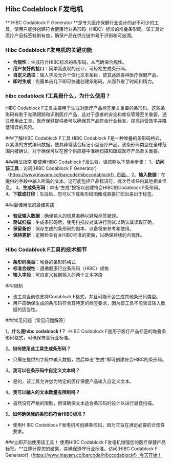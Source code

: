 ## Hibc Codablock F发电机

** HIBC Codablock F Generator **是专为医疗保健行业设计的必不可少的工具，使用户能够创建符合健康行业条形码（HIBC）标准的堆叠条形码。该工具对医疗产品标签特别有益，确保产品在供应链中易于识别和可追溯。

### Hibc Codablock F发电机的关键功能
-  **合规性**：生成符合HIBC标准的条形码，从而确保合规性。
-  **用户友好的接口**：简单而直观的设计，可轻松生成条形码。
-  **自定义选项**：输入字段允许个性化文本条目，使其适应各种医疗保健产品。
-  **即时生成**：仅需单击几下即可快速创建条形码，从而节省了时间和精力。

### hibc codablock f工具是什么，为什么使用？
HIBC Codablock F工具主要用于生成对医疗产品标签至关重要的条形码。这些条形码有助于准确跟踪和识别医疗产品，这对于患者的安全和库存管理至关重要。通过使用此工具，医疗保健提供者可以确保其产品符合行业标准，提高运营效率并降低错误的风险。

###了解HIBC Codablock F工具
HIBC Codablock F是一种堆叠的条形码格式，以紧凑的方式编码数据，使其非常适合标记小型医疗产品。该条形码类型在全球范围内被确认，对于确保可以在整个供应链中准确扫描和跟踪医疗产品至关重要。

###用法指南
要使用HIBC Codablock F发生器，请按照以下简单步骤：
1。**访问该工具**：访问[HIBC Codablock F Generator]（https://www.inayam.co/barcode/hibccodablockf）页面。
2。**输入数据**：在提供的字段中输入所需的文本。这可能包括产品标识符，批次号或任何其他相关信息。
3。**生成条形码**：单击“生成”按钮以创建符合HIBC的Codablock F条形码。
4。**下载或打印**：生成后，您可以下载条形码图像或直接打印出来出于标签。

###最佳用法的最佳实践
-  **验证输入数据**：确保输入的信息准确以避免标签错误。
-  **测试扫描**：生成条形码后，使用扫描仪对其进行测试以确认其读取正确。
-  **保留备份**：保存生成的条形码的副本，以备将来参考和使用。
-  **保持更新**：定期检查有关HIBC标准的更新，以确保持续的合规性。

### Hibc Codablock F工具的技术细节
-  **条形码类型**：堆叠的条形码格式
-  **标准合规性**：遵循健康行业条形码（HIBC）规格
-  **输入字段**：可自定义数据输入的两个文本字段

###限制
- 该工具当前仅支持Codablock F格式，并且可能不会生成其他条形码类型。
- 用户应确保生成的条形码符合其特定的标签要求，因为该工具不能验证输入数据的适当性。

###常见问题（常见问题解答）

1。**什么是hibc codablock f？**
-HIBC Codablock F是用于医疗产品标签的堆叠条形码格式，可确保符合行业标准。

2。**如何使用此工具生成条形码？**
- 只需在提供的字段中输入数据，然后单击“生成”即可创建符合HIBC的条形码。

3。**我可以在条形码中自定义文本吗？**
- 是的，该工具允许您为特定的医疗保健产品输入自定义文本。

4。**我可以输入的文本数量有限制吗？**
- 虽然没有严格的限制，但请确保文本适合条形码的设计以进行最佳扫描。

5。**如何确保我的条形码符合HIBC标准？**
- 使用H IBC Codablock F发电机可创建条形码，因为它旨在满足必要的合规性要求。

###立即开始使用该工具！
使用HIBC Codablock F发电机增强您的医疗保健产品标签。**立即计算您的结果，并确保遵守行业标准。访问[HIBC Codablock F Generator]（https://www.inayam.co/barcode/hibccodablockf）今天开始！
